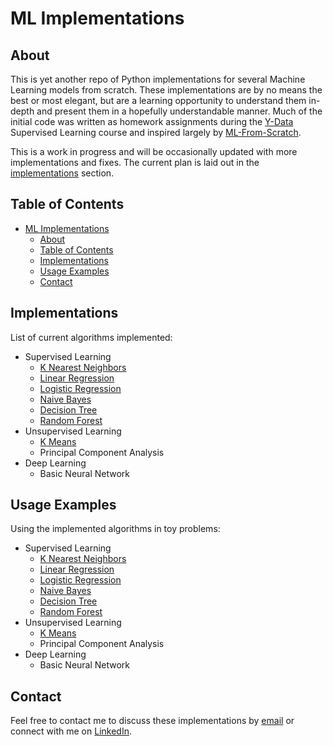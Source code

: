 # ML Implementations

## About
This is yet another repo of Python implementations for several Machine Learning models from scratch. These implementations are by no means the best or most elegant, but are a learning opportunity to understand them in-depth and present them in a hopefully understandable manner. Much of the initial code was written as homework assignments during the [Y-Data](https://yandexdataschool.com/israel/) Supervised Learning course and inspired largely by [ML-From-Scratch](https://github.com/eriklindernoren/ML-From-Scratch). 

This is a work in progress and will be occasionally updated with more implementations and fixes. The current plan is laid out in the [implementations](#implementations) section.


## Table of Contents
- [ML Implementations](#ml-implementations)
    * [About](#about)
    * [Table of Contents](#table-of-contents)
    * [Implementations](#implementations)
    * [Usage Examples](#usage-examples)
    * [Contact](#contact)


## Implementations
List of current algorithms implemented:
- Supervised Learning
    * [K Nearest Neighbors](./ml_implementations/supervised_learning/k_nearest_neighbors.py)
    * [Linear Regression](./ml_implementations/supervised_learning/linear_regression.py)
    * [Logistic Regression](./ml_implementations/supervised_learning/logisitic_regression.py)
    * [Naive Bayes](./ml_implementations/supervised_learning/naive_bayes.py)
    * [Decision Tree](./ml_implementations/supervised_learning/decision_tree.py)
    * [Random Forest](./ml_implementations/supervised_learning/random_forest.py)
- Unsupervised Learning
    * [K Means](./ml_implementations/unsupervised_learning/k_means.py)
    * Principal Component Analysis
- Deep Learning
    * Basic Neural Network 


## Usage Examples
Using the implemented algorithms in toy problems:
- Supervised Learning
    * [K Nearest Neighbors](./ml_implementations/usage_examples/k_nearest_neighbors.py)
    * [Linear Regression](./ml_implementations/usage_examples/linear_regression.py)
    * [Logistic Regression](./ml_implementations/usage_examples/logistic_regression.py)
    * [Naive Bayes](./ml_implementations/usage_examples/naive_bayes.py)
    * [Decision Tree](./ml_implementations/usage_examples/decision_tree.py)
    * [Random Forest](./ml_implementations/usage_examples/random_forest.py)
- Unsupervised Learning
    * [K Means](./ml_implementations/usage_examples/k_means.py)
    * Principal Component Analysis
- Deep Learning
    * Basic Neural Network

## Contact
Feel free to contact me to discuss these implementations by [email](mailto:idonissim@gmail.com) or connect with me on [LinkedIn](https://www.linkedin.com/in/idonissim/).

